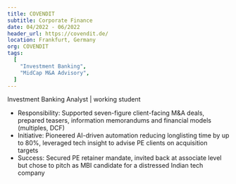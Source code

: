 ```yaml
---
title: COVENDIT
subtitle: Corporate Finance
date: 04/2022 - 06/2022
header_url: https://covendit.de/
location: Frankfurt, Germany
org: COVENDIT
tags:
  [
    "Investment Banking",
    "MidCap M&A Advisory",
  ]
---
```

Investment Banking Analyst | working student
- Responsibility: Supported seven-figure client-facing M&A deals, prepared teasers, information memorandums and financial models (multiples, DCF)
- Initiative: Pioneered AI-driven automation reducing longlisting time by up to 80%, leveraged tech insight to advise PE clients on acquisition targets
- Success: Secured PE retainer mandate, invited back at associate level but chose to pitch as MBI candidate for a distressed Indian tech company
